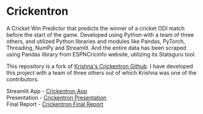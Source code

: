 # Crickentron
A Cricket Win Predictor that predicts the winner of a cricket ODI match before the start of the game. Developed using Python with a team of three others, and utilized Python libraries and modules like Pandas, PyTorch, Threading, NumPy and Streamlit. And the entire data has been scraped using Pandas library from ESPNCricinfo website, utilizing its Statsguru tool.   

This repository is a fork of [Krishna's Crickentron Github](https://github.com/krishnaadvaitsripada/cricket-match-winner-predictor). I have developed this project with a team of three others out of which Krishna was one of the contributors.   

   
Streamlit App - [Crickentron App](https://crickentron.streamlit.app/)    
Presentation - [Crickentron Presentation](https://www.youtube.com/watch?v=oQvxhq6-tJY)   
Final Report - [Crickentron Final Report](Crickentron_Final_Report.pdf)

